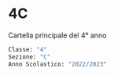 # 4C

Cartella principale del 4° anno

```python
Classe: "4"
Sezione: "C"
Anno Scolastico: "2022/2023"
```
